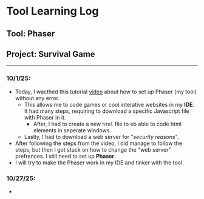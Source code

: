 # Tool Learning Log

## Tool: **Phaser**

## Project: **Survival Game**

---

### 10/1/25:
* Today, I wacthed this tutorial [video](https://www.youtube.com/watch?v=frRWKxB9Hm0&list=PLDyH9Tk5ZdFzEu_izyqgPFtHJJXkc79no&index=3) about how to set up Phaser (my tool) without any error.
  * This allows me to code games or cool interative websites in my **IDE**. It had many steps, requiring to download a specific Javascript file with Phaser in it.
    * After, I had to create a new `html` file to eb able to code html elements in seperate windows.
  * Lastly, I had to download a web server for "_security reasons_".
* After following the steps from the video, I did manage to follow the steps, but then I got stuck on how to change the "web server" prefrences. I still need to set up **Phaser**.
* I will try to make the Phaser work in my IDE and tinker with the tool.

### 10/27/25:
* 


<!--
* Links you used today (websites, videos, etc)
* Things you tried, progress you made, etc
* Challenges, a-ha moments, etc
* Questions you still have
* What you're going to try next
-->

